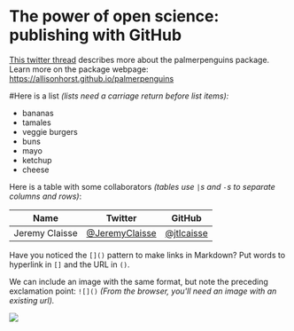 # The power of open science: publishing with GitHub

[This twitter thread](https://twitter.com/allison_horst/status/1287772985630191617) describes more about the palmerpenguins package. 
Learn more on the package webpage: <https://allisonhorst.github.io/palmerpenguins>

#Here is a list *(lists need a carriage return before list items):*

- bananas
- tamales
- veggie burgers
- buns
- mayo
- ketchup
- cheese

Here is a table with some collaborators *(tables use `|`s and `-`s to separate columns and rows)*:


Name | Twitter | GitHub
-----|---------|--------
Jeremy Claisse | [@JeremyClaisse](https://twitter.com/JeremyClaisse) | [@jtlcaisse](https://github.com/jtclaisse)

Have you noticed the `[]()` pattern to make links in Markdown? Put words to hyperlink in `[]` and the URL in `()`. 

We can include an image with the same format, but note the preceding exclamation point: `![]()` *(From the browser, you'll need an image with an existing url).* 

![](https://octodex.github.com/images/labtocat.png)
